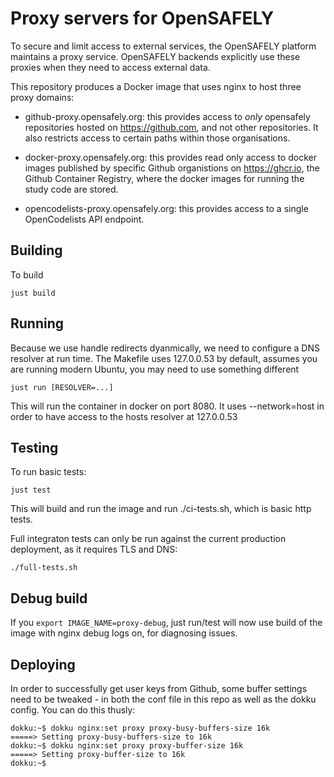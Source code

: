 # Proxy servers for OpenSAFELY

To secure and limit access to external services, the OpenSAFELY platform
maintains a proxy service. OpenSAFELY backends explicitly use these proxies
when they need to access external data.

This repository produces a Docker image that uses nginx to host three proxy
domains:
 
 * github-proxy.opensafely.org: this provides access to *only* opensafely
   repositories hosted on https://github.com, and not other repositories. It
   also restricts access to certain paths within those organisations.

 * docker-proxy.opensafely.org: this provides read only access to docker images
   published by specific Github organistions on https://ghcr.io, the Github
   Container Registry, where the docker images for running the study code are
   stored.

 * opencodelists-proxy.opensafely.org: this provides access to a single OpenCodelists
   API endpoint.


## Building
 
To build

    just build

## Running

Because we use handle redirects dyanmically, we need to configure a DNS
resolver at run time. The Makefile uses 127.0.0.53 by default, assumes you are
running modern Ubuntu, you may need to use something different

    just run [RESOLVER=...]

This will run the container in docker on port 8080. It uses --network=host in
order to have access to the hosts resolver at 127.0.0.53

## Testing 

To run basic tests:

    just test

This will build and run the image and run ./ci-tests.sh, which is basic http
tests.

Full integraton tests can only be run against the current production
deployment, as it requires TLS and DNS:

    ./full-tests.sh

## Debug build

If you `export IMAGE_NAME=proxy-debug`, just run/test will now use build of the
image with nginx debug logs on, for diagnosing issues.

## Deploying

In order to successfully get user keys from Github, some buffer settings need to
be tweaked - in both the conf file in this repo as well as the dokku config. You
can do this thusly:

```
dokku:~$ dokku nginx:set proxy proxy-busy-buffers-size 16k
=====> Setting proxy-busy-buffers-size to 16k
dokku:~$ dokku nginx:set proxy proxy-buffer-size 16k
=====> Setting proxy-buffer-size to 16k
dokku:~$
```

